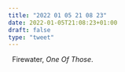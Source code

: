```yaml
---
title: "2022 01 05 21 08 23"
date: 2022-01-05T21:08:23+01:00
draft: false
type: "tweet"
---
```

<a href="" class="iconfont icon-music" title="rss"></a> &nbsp; Firewater, *One Of Those*.
